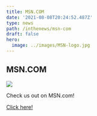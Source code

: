 ```yaml
---
title: MSN.COM
date: '2021-08-08T20:24:52.487Z'
type: news
path: /inthenews/msn-com
draft: false
hero:
  image: ../images/MSN-logo.jpg
---
```

## MSN.COM

![](http://localhost:8000/static/82159df7cc0895e0552db75a7624db2b/89f0c/MSN-logo.jpg)

Check us out on MSN.com!

[Click here!](https://www.msn.com/en-us/lifestyle/family/central-iowa-teen-to-help-send-feminine-hygiene-products-to-kenya/vp-AAMZVrB)